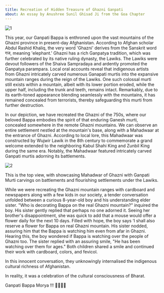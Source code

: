 ```yaml
---
title: Recreation of Hidden Treasure of Ghazni Ganpati
about: An essay by Anushree Sunil Ghisad Ji from the Goa Chapter
---
```


<img class="this" src="https://rnfvzaelmwbbvfbsppir.supabase.co/storage/v1/object/public/brhatwebsite/01anveshi/hiddentreasure/hiddentreasure.webp" alt="1"/>

This year, our Ganpati Bappa is enthroned upon the vast mountains of the Ghazni province in present-day Afghanistan. According to Afghan scholar Abdul Rashid Khaliq, the very word 'Ghazni' derives from the Sanskrit word गज, meaning 'elephant.' Ghazni has a rich Ganpatya tradition, which was further celebrated by its native ruling dynasty, the Lawiks. The Lawiks were devout followers of the Shaiva Sampradaya and ardently promoted the Ganpatya parampara. Local oral accounts reveal that indigenous artists from Ghazni intricately carved numerous Ganapati murtis into the expansive mountain ranges during the reign of the Lawiks. One such colossal murti still exists within a mountain, albeit with its lower portion eroded, while the upper half, including the trunk and teeth, remains intact. Remarkably, due to its earth-toned appearance blending seamlessly with the mountains, it has remained concealed from terrorists, thereby safeguarding this murti from further destruction. 

In our depiction, we have recreated the Ghazni of the 750s, where our beloved Bappa embodies the spirit of that enduring Ganesh murti, concealed somewhere in the remote Ghazni mountains. We can observe an entire settlement nestled at the mountain's base, along with a Mahadwaar at the entrance of Ghazni. According to local lore, this Mahadwaar was constructed by Wujwir Lawik in the 8th century to commemorate a grand welcome extended to the neighboring Kabul Shahi King and Zunbil King during the same era. Notably, the Mahadwaar featured intricately carved Ganpati murtis adorning its battlements.

<img class="this2" src="https://rnfvzaelmwbbvfbsppir.supabase.co/storage/v1/object/public/brhatwebsite/01anveshi/hiddentreasure/hiddentreasure2.webp" alt="2"/>

This is the top view, with showcasing Mahadwar of Ghazni with Ganpati Murti carvings on battlements and flourishing settlements under the Lawiks.

While we were recreating the Ghazni mountain ranges with cardboard and newspapers along with a few kids in our society, a tender conversation unfolded between a curious 8-year-old boy and his understanding elder sister. "Who is decorating Bappa on the real Ghazni mountain?" inquired the boy. His sister gently replied that perhaps no one adorned it. Seeing her brother's disappointment, she was quick to add that a mouse would offer a flower daily for the next 10 days. Filled with hope, the boy says ‘I shall also reserve a flower for Bappa on real Ghazni mountain. His sister nodded, assuring him that the Bappa is watching him even from afar in Ghazni. Hearing this, the boy wondered if Bappa is watching over the people of Ghazni too. The sister replied with an assuring smile, "He has been watching over them for ages." Both children shared a smile and continued their work with cardboard, colors, and fevicol.

In this innocent conversation, they unknowingly internalised the indigenous cultural richness of Afghanistan. 

In reality, it was a celebration of the cultural consciousness of Bharat.

Ganpati Bappa Morya !!! 🙏🏾🙏🏾

<style lang="sass">

.this
	object-fit: cover
	width: 100%
	height: 480px
	@media screen and (max-width: 768px)
		height: 240px

.this2
	object-fit: contain
	height: 560px

</style>
